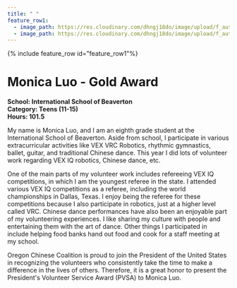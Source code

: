 ```yaml
---
title: " "
feature_row1:
  - image_path: https://res.cloudinary.com/dhngj18do/image/upload/f_auto,q_auto/v1/images/pvsa/2023_Monica_Luo
  - image_path: https://res.cloudinary.com/dhngj18do/image/upload/f_auto,q_auto/v1/images/activities/year_2023
---
```


{% include feature_row id="feature_row1"%}

# Monica Luo - Gold Award

**School: International School of Beaverton**  
**Category: Teens (11-15)**  
**Hours: 101.5**  

My name is Monica Luo, and I am an eighth grade student at the International School of Beaverton. Aside from school, I participate in various extracurricular activities like VEX VRC Robotics, rhythmic gymnastics, ballet, guitar, and traditional Chinese dance. This year I did lots of volunteer work regarding VEX IQ robotics, Chinese dance, etc.

One of the main parts of my volunteer work includes refereeing VEX IQ competitions, in which I am the youngest referee in the state. I attended various VEX IQ competitions as a referee, including the world championships in Dallas, Texas. I enjoy being the referee for these competitions because I also participate in robotics, just at a higher level called VRC. Chinese dance performances have also been an enjoyable part of my volunteering experiences. I like sharing my culture with people and entertaining them with the art of dance. Other things I participated in include helping food banks hand out food and cook for a staff meeting at my school.

Oregon Chinese Coalition is proud to join the President of the United States in recognizing the volunteers who consistently take the time to make a difference in the lives of others. Therefore, it is a great honor to present the President's Volunteer Service Award (PVSA) to Monica Luo.
